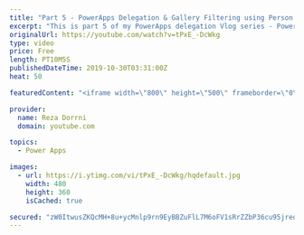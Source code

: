 ```yaml
---
title: "Part 5 - PowerApps Delegation & Gallery Filtering using Person column (single and multi select)"
excerpt: "This is part 5 of my PowerApps delegation Vlog series - PowerApps Delegation & Gallery Filtering using Person column (single and multi select)  This video will walk you through the concept of achieving delegation and filtering with Person column  Part 1 - What is delegation in PowerApps  https://youtube.com/watch?v=gwiErbYtRdA"
originalUrl: https://youtube.com/watch?v=tPxE_-DcWkg
type: video
price: Free
length: PT10M5S
publishedDateTime: 2019-10-30T03:31:00Z
heat: 50

featuredContent: "<iframe width=\"800\" height=\"500\" frameborder=\"0\" src=\"https://www.youtube.com/embed/tPxE_-DcWkg\" allow=\"accelerometer; autoplay; encrypted-media; gyroscope; picture-in-picture\" allowfullscreen></iframe>"

provider:
  name: Reza Dorrni
  domain: youtube.com

topics:
  - Power Apps

images:
  - url: https://i.ytimg.com/vi/tPxE_-DcWkg/hqdefault.jpg
    width: 480
    height: 360
    isCached: true

secured: "zW0ItwusZKQcMH+8u+ycMnlp9rn9EyBBZuFlL7M6oFV1sRrZZbP36cu95jreq0xIlpOIJ5y+KmPP2qb6ScC7JEd/HdRlfSoT3uIFmZieFkYQFVDbht3oxHWxUAfiUq45oQxtYbWO2hFQXTb7/nsI2prTRVfy02HnPH5Bcwj2oIqyKaF7uLXDqQdX2uE7yg2xHXikvkXMVD2sQMJH0Xj2siu7yp4hQwT+DJp8Mbi/+k8uyq/tBx5VVFeMUs2eXLGMgrzCzl3ysyq+pZuQ+B+6/qV34wgZk7qcmj9LfLGLSeJpYaC1+M0z21iVl03o6TRQ62qAS1kRoscBXQ1VqhrdOMLvwaahr0szdRgE+9PC1+YvtM91N6+HMBfb4UKtA6NrRCuI74TFUS4LSHcOtiXorzVkUe8gUJ3raeMyPwhAcpQ=;2GDqPo/0pnuF0fdArfnzaA=="
---
```


